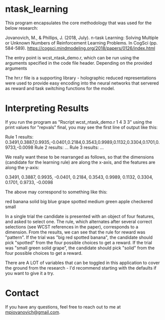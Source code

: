 # ntask_learning

This program encapsulates the core methodology that was used for the below research:

Jovanovich, M., & Phillips, J. (2018, July). n-task Learning: Solving Multiple or Unknown Numbers of Reinforcement Learning Problems. In CogSci (pp. 584-589).
https://cogsci.mindmodeling.org/2018/papers/0126/index.html

The entry point is wcst_ntask_demo.r, which can be run using the arguments specified in the code file header. Depending on the provided arguments

The hrr.r file is a supporting library - holographic reduced representations were used to provide easy encoding into the neural networks that servered as 
reward and task switching functions for the model.


# Interpreting Results

If you run the program as "Rscript wcst_ntask_demo.r 1 4 3 3" using the print values for "repvals" final, you may see the first line of output like this:

Rule 1 results: 0.3491,0.3887,0.9935,-0.0401,0.2184,0.3543,0.9989,0.1132,0.3304,0.1701,0.9733,-0.0098
Rule 2 results: ...
Rule 3 results: ...

We really want these to be rearranged as follows, so that the dimensions (candidate for the learning rule) are along the x-axis, and the features are
along the y-axis:

0.3491, 0.3887, 0.9935, -0.0401,
0.2184, 0.3543, 0.9989, 0.1132,
0.3304, 0.1701, 0.9733, -0.0098
 
The above may correspond to something like this:
 
red     banana  solid     big
blue    grape   spotted   medium
green   apple   checkered small

In a single trial the candidate is presented with an object of four features, and asked to select one. The rule, which alternates after several correct selections (see WCST references in the paper), corresponds to a dimension. From the results, we can see that the rule for reward was "pattern".
    If the trial was "big red spotted banana", the candidate should pick "spotted" from the four possible choices to get a reward.
    If the trial was "small green solid grape", the candidate should pick "solid" from the four possible choices to get a reward.
    
There are A LOT of variables that can be toggled in this application to cover the ground from the research - I'd recommend starting with the defaults if you want to give it a try.

# Contact

If you have any questions, feel free to reach out to me at mpjovanovich@gmail.com.
